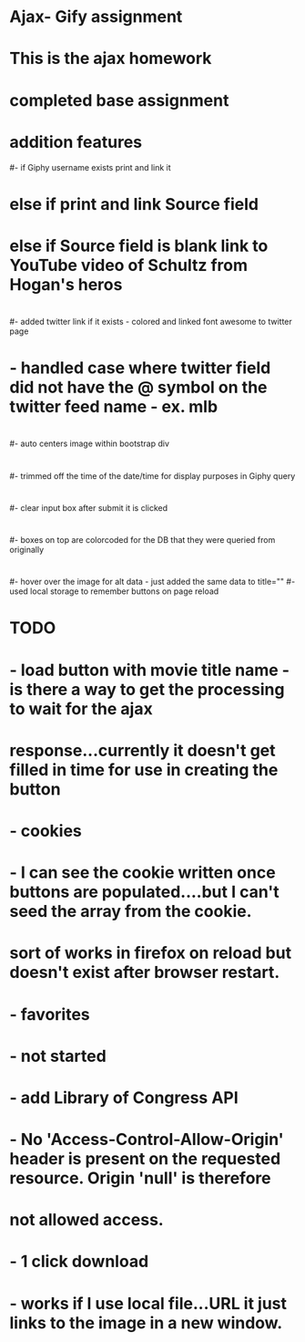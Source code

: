 # Ajax- Gify assignment
# This is the ajax homework
# completed base assignment
# addition features
#- if Giphy username exists print and link it
#	else if print and link Source field
#	else if Source field is blank link to YouTube video of Schultz 		from Hogan's heros
#
#- added twitter link if it exists - colored and linked font awesome to twitter page
#	- handled case where twitter field did not have the @ symbol on the twitter feed name - ex. mlb
#
#- auto centers image within bootstrap div
#
#- trimmed off the time of the date/time for display purposes in Giphy query
#
#- clear input box after submit it is clicked
#
#- boxes on top are colorcoded for the DB that they were queried from originally
#
#- hover over the image for alt data - just added the same data to title=""
#- used local storage to remember buttons on page reload
#
#
# TODO
#	- load button with movie title name  - is there a way to get the processing to wait for the ajax
#       response...currently it doesn't get filled in time for use in creating the button
#	- cookies
#		- I can see the cookie written once buttons are populated....but I can't seed the array from the cookie.
#       sort of works in firefox on reload but doesn't exist after browser restart.
#	- favorites
#		- not started
#	- add Library of Congress API	
#		- No 'Access-Control-Allow-Origin' header is present on the requested resource. Origin 'null' is therefore 
#       not allowed access.
#	- 1 click download
#		- works if I use local file...URL it just links to the image in a new window.
